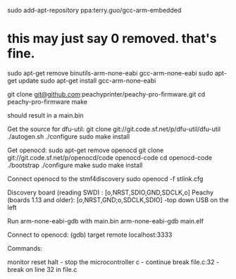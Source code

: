 sudo add-apt-repository ppa:terry.guo/gcc-arm-embedded
# this may just say 0 removed. that's fine.
sudo apt-get remove binutils-arm-none-eabi gcc-arm-none-eabi
sudo apt-get update
sudo apt-get install gcc-arm-none-eabi

git clone git@github.com:peachyprinter/peachy-pro-firmware.git
cd peachy-pro-firmware
make

should result in a main.bin

Get the source for dfu-util:
git clone git://git.code.sf.net/p/dfu-util/dfu-util
./autogen.sh
./configure
sudo make install

Get openocd:
sudo apt-get remove openocd
git clone git://git.code.sf.net/p/openocd/code openocd-code
cd openocd-code
./bootstrap
./configure
make
sudo make install

Connect openocd to the stmf4discovery
sudo openocd -f stlink.cfg

Discovery board (reading SWD) : [o,NRST,SDIO,GND,SDCLK,o]
Peachy (boards 1.13 and older): [o,NRST,GND;o,SDCLK,SDIO]
-top down USB on the left


Run arm-none-eabi-gdb with main.bin
arm-none-eabi-gdb main.elf

Connect to openocd:
(gdb) target remote localhost:3333

Commands:

monitor reset halt - stop the microcontroller
c - continue
break file.c:32 - break on line 32 in file.c
